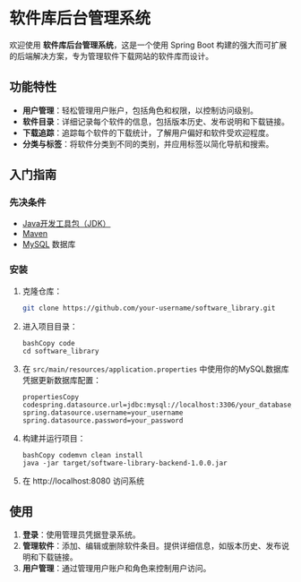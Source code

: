 # 软件库后台管理系统

欢迎使用 **软件库后台管理系统**，这是一个使用 Spring Boot 构建的强大而可扩展的后端解决方案，专为管理软件下载网站的软件库而设计。

## 功能特性

- **用户管理**：轻松管理用户账户，包括角色和权限，以控制访问级别。
- **软件目录**：详细记录每个软件的信息，包括版本历史、发布说明和下载链接。
- **下载追踪**：追踪每个软件的下载统计，了解用户偏好和软件受欢迎程度。
- **分类与标签**：将软件分类到不同的类别，并应用标签以简化导航和搜索。

## 入门指南

### 先决条件

- [Java开发工具包（JDK）](https://www.oracle.com/java/technologies/javase-downloads.html)
- [Maven](https://maven.apache.org/download.cgi)
- [MySQL](https://www.mysql.com/downloads/) 数据库

### 安装

1. 克隆仓库：

   ```bash
   git clone https://github.com/your-username/software_library.git
   ```

2. 进入项目目录：

   ```
   bashCopy code
   cd software_library
   ```

3. 在 `src/main/resources/application.properties` 中使用你的MySQL数据库凭据更新数据库配置：

   ```
   propertiesCopy codespring.datasource.url=jdbc:mysql://localhost:3306/your_database_name
   spring.datasource.username=your_username
   spring.datasource.password=your_password
   ```

4. 构建并运行项目：

   ```
   bashCopy codemvn clean install
   java -jar target/software-library-backend-1.0.0.jar
   ```

5. 在 http://localhost:8080 访问系统



## 使用

1. **登录**：使用管理员凭据登录系统。
2. **管理软件**：添加、编辑或删除软件条目。提供详细信息，如版本历史、发布说明和下载链接。
3. **用户管理**：通过管理用户账户和角色来控制用户访问。



